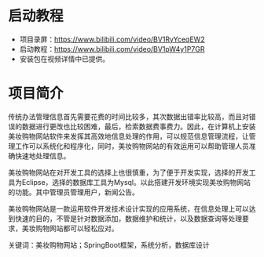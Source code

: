 # 启动教程

- 项目录屏：https://www.bilibili.com/video/BV1RyYceqEW2
- 启动教程：https://www.bilibili.com/video/BV1pW4y1P7GR
- 安装包在视频详情中已提供。

# 项目简介
传统办法管理信息首先需要花费的时间比较多，其次数据出错率比较高，而且对错误的数据进行更改也比较困难，最后，检索数据费事费力。因此，在计算机上安装美妆购物网站软件来发挥其高效地信息处理的作用，可以规范信息管理流程，让管理工作可以系统化和程序化，同时，美妆购物网站的有效运用可以帮助管理人员准确快速地处理信息。

美妆购物网站在对开发工具的选择上也很慎重，为了便于开发实现，选择的开发工具为Eclipse，选择的数据库工具为Mysql。以此搭建开发环境实现美妆购物网站的功能。其中管理员管理用户，新闻公告。

美妆购物网站是一款运用软件开发技术设计实现的应用系统，在信息处理上可以达到快速的目的，不管是针对数据添加，数据维护和统计，以及数据查询等处理要求，美妆购物网站都可以轻松应对。

关键词：美妆购物网站；SpringBoot框架，系统分析，数据库设计

